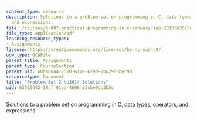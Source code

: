 ```yaml
---
content_type: resource
description: Solutions to a problem set on programming in C, data types, operators,
  and expressions.
file: /courses/6-087-practical-programming-in-c-january-iap-2010/63515d4218cf01ba460623cbe9dc3b5c_MIT6_087IAP10_assn02_sol.pdf
file_type: application/pdf
learning_resource_types:
- Assignments
license: https://creativecommons.org/licenses/by-nc-sa/4.0/
ocw_type: OCWFile
parent_title: Assignments
parent_type: CourseSection
parent_uid: 60ba6644-2570-614e-679d-7b629c9bec9d
resourcetype: Document
title: "Problem Set 2 \u2014 Solutions"
uid: 63515d42-18cf-01ba-4606-23cbe9dc3b5c
---
```

Solutions to a problem set on programming in C, data types, operators, and expressions.